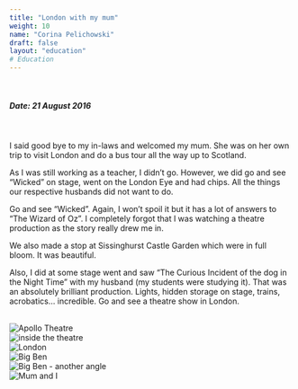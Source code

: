 ```yaml
---
title: "London with my mum"
weight: 10
name: "Corina Pelichowski"
draft: false
layout: "education"
# Education
---
```

<br>
<div class="container">
  <h5>Date: 21 August 2016</h5>
  <br>
  <p>
    I said good bye to my in-laws and welcomed my mum. She was on her own trip to visit London and do a bus tour all the way up to Scotland.
  </p>

  <p>
    As I was still working as a teacher, I didn’t go. However, we did go and see “Wicked” on stage, went on the London Eye and had chips. All the things our respective husbands did not want to do.
  </p>

  <p>
    Go and see “Wicked”. Again, I won’t spoil it but it has a lot of answers to “The Wizard of Oz”. I completely forgot that I was watching a theatre production as the story really drew me in.
  </p>

  <p>
    We also made a stop at Sissinghurst Castle Garden which were in full bloom. It was beautiful.
  </p>

  <p>
    Also, I did at some stage went and saw “The Curious Incident of the dog in the Night Time” with my husband (my students were studying it). That was an absolutely brilliant production. Lights, hidden storage on stage, trains, acrobatics… incredible. Go and see a theatre show in London.
  </p>

  <br>
  <!-- IMAGES --> 

  <div class="row">
    <div class="col">
      <img src="/img/blog/7_london1d.jpg" alt="Apollo Theatre">
    </div>
    <div class="col">
      <img src="/img/blog/7_london2d.jpg" alt="inside the theatre">
    </div>
    <div class="col">
      <img src="/img/blog/7_london3d.jpg" alt="London">
    </div>
  </div>

  <div class="row">
    <div class="col">
      <img src="/img/blog/7_london4d.jpg" alt="Big Ben">
    </div>
    <div class="col">
      <img src="/img/blog/7_london5d.jpg" alt="Big Ben - another angle">
    </div>
    <div class="col">
      <img src="/img/blog/7_london6d.jpg" alt="Mum and I">
    </div>
  </div>
</div>